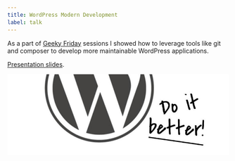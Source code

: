 ```yaml
---
title: WordPress Modern Development
label: talk
---
```


As a part of <a href="http://geeky-friday.nesskdc.sk">Geeky Friday</a> sessions I showed how to leverage tools like git and composer to develop more maintainable WordPress applications.

[Presentation slides](https://docs.google.com/presentation/d/1FRTdJs372HnbWXdjbwXkkfJf0LgMztAo-CJm9KvHqYI).

![](../../../images/wp-modern-development.jpg)
